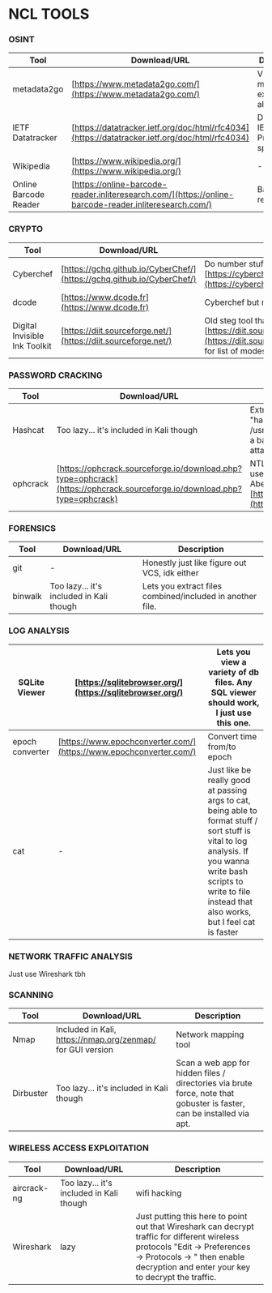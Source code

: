 # NCL TOOLS
### OSINT
| Tool                  | Download/URL                                                                                           | Description                          |
| --------------------- | ------------------------------------------------------------------------------------------------------ | ------------------------------------ |
| metadata2go           | [https://www.metadata2go.com/](https://www.metadata2go.com/)                                           | View metadata, exif.tools also works |
| IETF Datatracker      | [https://datatracker.ietf.org/doc/html/rfc4034](https://datatracker.ietf.org/doc/html/rfc4034)         | DNSSEC / IETF Protocol specification |
| Wikipedia             | [https://www.wikipedia.org/](https://www.wikipedia.org/)                                               | \-                                   |
| Online Barcode Reader | [https://online-barcode-reader.inliteresearch.com/](https://online-barcode-reader.inliteresearch.com/) | Barcode reader                       |
### CRYPTO
| Tool                          | Download/URL                                                           | Description                                                                                                                                                                     |
| ----------------------------- | ---------------------------------------------------------------------- | ------------------------------------------------------------------------------------------------------------------------------------------------------------------------------- |
| Cyberchef                     | [https://gchq.github.io/CyberChef/](https://gchq.github.io/CyberChef/) | Do number stuff and more! [https://cyberchef.cyberskyline.com/](https://cyberchef.cyberskyline.com/) is the NCL mirror                                                          |
| dcode                         | [https://www.dcode.fr](https://www.dcode.fr)                           | Cyberchef but more crypto and 🇫🇷                                                                                                                                              |
| Digital Invisible Ink Toolkit | [https://diit.sourceforge.net/](https://diit.sourceforge.net/)         | Old steg tool that NCL uses. See [https://diit.sourceforge.net/doco.html#whatarethealgorithms/](https://diit.sourceforge.net/doco.html#whatarethealgorithms/) for list of modes |
### PASSWORD CRACKING
| Tool     | Download/URL                                                                                                             | Description                                                                                                                                                     |
| -------- | ------------------------------------------------------------------------------------------------------------------------ | --------------------------------------------------------------------------------------------------------------------------------------------------------------- |
| Hashcat  | Too lazy... it's included in Kali though                                                                                 | Extract password from hashes. "hashcat hash.txt -m 0 -a 0 /usr/share/wordlists/rockyou.txt" is a basic command for dictionary attack on MD5 with rockyou.txt    |
| ophcrack | [https://ophcrack.sourceforge.io/download.php?type=ophcrack](https://ophcrack.sourceforge.io/download.php?type=ophcrack) | NTLM Password cracker. Perhaps use XP Special wordlist. Cain and Abel possible alternative [https://github.com/xchwarze/Cain](https://github.com/xchwarze/Cain) |
### FORENSICS
| Tool    | Download/URL                             | Description                                               |
| ------- | ---------------------------------------- | --------------------------------------------------------- |
| git     | \-                                       | Honestly just like figure out VCS, idk either             |
| binwalk | Too lazy... it's included in Kali though | Lets you extract files combined/included in another file. |
### LOG ANALYSIS
| SQLite Viewer   | [https://sqlitebrowser.org/](https://sqlitebrowser.org/)           | Lets you view a variety of db files. Any SQL viewer should work, I just use this one.                                                                                                                                 |
| --------------- | ------------------------------------------------------------------ | --------------------------------------------------------------------------------------------------------------------------------------------------------------------------------------------------------------------- |
| epoch converter | [https://www.epochconverter.com/](https://www.epochconverter.com/) | Convert time from/to epoch                                                                                                                                                                                            |
| cat             | \-                                                                 | Just like be really good at passing args to cat, being able to format stuff / sort stuff is vital to log analysis. If you wanna write bash scripts to write to file instead that also works, but I feel cat is faster |
### NETWORK TRAFFIC ANALYSIS
Just use Wireshark tbh
### SCANNING
| Tool      | Download/URL                                               | Description                                                                                                            |
| --------- | ---------------------------------------------------------- | ---------------------------------------------------------------------------------------------------------------------- |
| Nmap      | Included in Kali, https://nmap.org/zenmap/ for GUI version | Network mapping tool                                                                                                   |
| Dirbuster | Too lazy... it's included in Kali though                   | Scan a web app for hidden files / directories via brute force, note that gobuster is faster, can be installed via apt. |
### WIRELESS ACCESS EXPLOITATION
| Tool        | Download/URL                             | Description                                                                                                                                                                                                             |
| ----------- | ---------------------------------------- | ----------------------------------------------------------------------------------------------------------------------------------------------------------------------------------------------------------------------- |
| aircrack-ng | Too lazy... it's included in Kali though | wifi hacking                                                                                                                                                                                                            |
| Wireshark   | lazy                                     | Just putting this here to point out that Wireshark can decrypt traffic for different wireless protocols "Edit → Preferences → Protocols → <protocol>" then enable decryption and enter your key to decrypt the traffic. |
